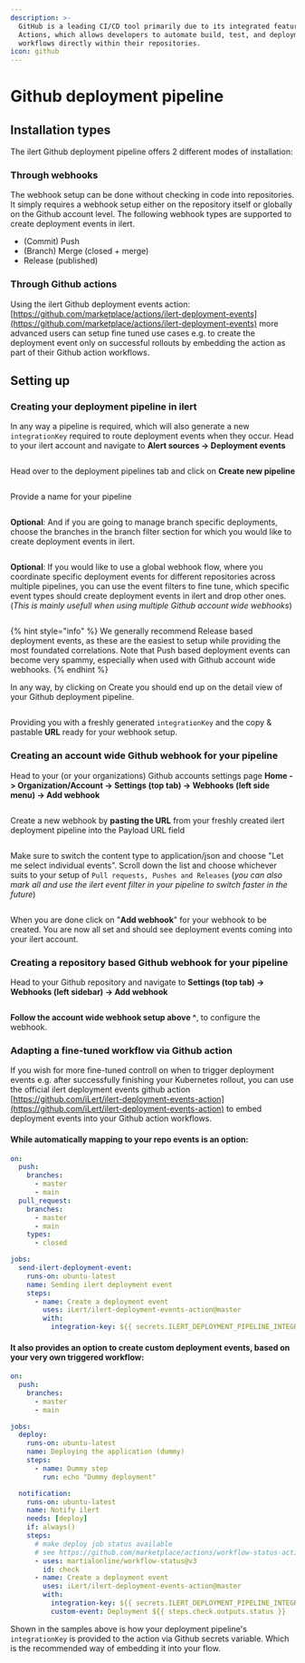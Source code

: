 ```yaml
---
description: >-
  GitHub is a leading CI/CD tool primarily due to its integrated feature, GitHub
  Actions, which allows developers to automate build, test, and deployment
  workflows directly within their repositories.
icon: github
---
```


# Github deployment pipeline

## Installation types

The ilert Github deployment pipeline offers 2 different modes of installation:

### Through webhooks

The webhook setup can be done without checking in code into repositories. It simply requires a webhook setup either on the repository itself or globally on the Github account level.  The following webhook types are supported to create deployment events in ilert.

* (Commit) Push
* (Branch) Merge (closed + merge)
* Release (published)

### Through Github actions

Using the ilert Github deployment events action: [https://github.com/marketplace/actions/ilert-deployment-events](https://github.com/marketplace/actions/ilert-deployment-events) more advanced users can setup fine tuned use cases e.g. to create the deployment event only on successful rollouts by embedding the action as part of their Github action workflows.

## Setting up

### Creating your deployment pipeline in ilert

In any way a pipeline is required, which will also generate a new `integrationKey` required to route deployment events when they occur. Head to your ilert account and navigate to **Alert sources -> Deployment events**

<figure><img src="../../.gitbook/assets/image (116).png" alt=""><figcaption></figcaption></figure>

Head over to the deployment pipelines tab and click on **Create new pipeline**

<figure><img src="../../.gitbook/assets/image (117).png" alt=""><figcaption></figcaption></figure>

Provide a name for your pipeline

<figure><img src="../../.gitbook/assets/image (118).png" alt=""><figcaption></figcaption></figure>

**Optional**: And if you are going to manage branch specific deployments, choose the branches in the branch filter section for which you would like to create deployment events in ilert.

<figure><img src="../../.gitbook/assets/image (119).png" alt=""><figcaption></figcaption></figure>

**Optional**: If you would like to use a global webhook flow, where you coordinate specific deployment events for different repositories across multiple pipelines, you can use the event filters to fine tune, which specific event types should create deployment events in ilert and drop other ones. (_This is mainly usefull when using multiple Github account wide webhooks_)

<figure><img src="../../.gitbook/assets/image (120).png" alt=""><figcaption></figcaption></figure>

{% hint style="info" %}
We generally recommend Release based deployment events, as these are the easiest to setup while providing the most foundated correlations. Note that Push based deployment events can become very spammy, especially when used with Github account wide webhooks.
{% endhint %}

In any way, by clicking on Create you should end up on the detail view of your Github deployment pipeline.

<figure><img src="../../.gitbook/assets/image (121).png" alt=""><figcaption></figcaption></figure>

Providing you with a freshly generated `integrationKey` and the copy & pastable **URL** ready for your webhook setup.

### Creating an account wide Github webhook for your pipeline

Head to your (or your organizations) Github accounts settings page **Home -> Organization/Account -> Settings (top tab) -> Webhooks (left side menu) -> Add webhook**

<figure><img src="../../.gitbook/assets/image (122).png" alt=""><figcaption></figcaption></figure>

Create a new webhook by **pasting the URL** from your freshly created ilert deployment pipeline into the Payload URL field

<figure><img src="../../.gitbook/assets/image (123).png" alt=""><figcaption></figcaption></figure>

Make sure to switch the content type to application/json and choose "Let me select individual events". Scroll down the list and choose whichever suits to your setup of `Pull requests, Pushes and Releases` (_you can also mark all and use the ilert event filter in your pipeline to switch faster in the future_)

<figure><img src="../../.gitbook/assets/image (124).png" alt=""><figcaption></figcaption></figure>

When you are done click on "**Add webhook**" for your webhook to be created. You are now all set and should see deployment events coming into your ilert account.

### Creating a repository based Github webhook for your pipeline

Head to your Github repository and navigate to **Settings (top tab) -> Webhooks (left sidebar) -> Add webhook**

<figure><img src="../../.gitbook/assets/image (125).png" alt=""><figcaption></figcaption></figure>

**Follow the account wide webhook setup above ^**, to configure the webhook.

### Adapting a fine-tuned workflow via Github action

If you wish for more fine-tuned controll on when to trigger deployment events e.g. after successfully finishing your Kubernetes rollout, you can use the official ilert deployment events github action [https://github.com/iLert/ilert-deployment-events-action](https://github.com/iLert/ilert-deployment-events-action) to embed deployment events into your Github action workflows.

#### While automatically mapping to your repo events is an option:

```yaml
on:
  push:
    branches:
      - master
      - main
  pull_request:
    branches:
      - master
      - main
    types:
      - closed

jobs:
  send-ilert-deployment-event:
    runs-on: ubuntu-latest
    name: Sending ilert deployment event
    steps:
      - name: Create a deployment event
        uses: iLert/ilert-deployment-events-action@master
        with:
          integration-key: ${{ secrets.ILERT_DEPLOYMENT_PIPELINE_INTEGRATION_KEY }}
```

#### It also provides an option to create custom deployment events, based on your very own triggered workflow:

```yaml
on:
  push:
    branches:
      - master
      - main

jobs:
  deploy:
    runs-on: ubuntu-latest
    name: Deploying the application (dummy)
    steps:
      - name: Dummy step
        run: echo "Dummy deployment"

  notification:
    runs-on: ubuntu-latest
    name: Notify ilert
    needs: [deploy]
    if: always()
    steps:
      # make deploy job status available
      # see https://github.com/marketplace/actions/workflow-status-action
      - uses: martialonline/workflow-status@v3
        id: check
      - name: Create a deployment event
        uses: iLert/ilert-deployment-events-action@master
        with:
          integration-key: ${{ secrets.ILERT_DEPLOYMENT_PIPELINE_INTEGRATION_KEY }}
          custom-event: Deployment ${{ steps.check.outputs.status }}
```

Shown in the samples above is how your deployment pipeline's `integrationKey` is provided to the action via Github secrets variable. Which is the recommended way of embedding it into your flow.

